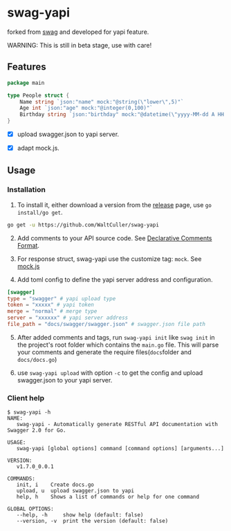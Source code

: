 # swag-yapi

forked from [swag](https://github.com/swaggo/swag) and developed for yapi feature.

WARNING: This is still in beta stage, use with care!

## Features

```go
package main

type People struct {
	Name string `json:"name" mock:"@string(\"lower\",5)"`
	Age int `json:"age" mock:"@integer(0,100)"`
	Birthday string `json:"birthday" mock:"@datetime(\"yyyy-MM-dd A HH:mm:ss\")"`
}
```
- [x] upload swagger.json to yapi server.

- [x] adapt mock.js.


## Usage

### Installation

1. To install it, either download a version from the [release](https://github.com/WaltCuller/swag-yapi/releases/tag/v1.7.0-beta) page, use ```go install/go get```.
```bash
go get -u https://github.com/WaltCuller/swag-yapi
```

2. Add comments to your API source code. See [Declarative Comments Format](https://github.com/swaggo/swag#declarative-comments-format).

3. For response struct, swag-yapi use the customize tag: ```mock```. See [mock.js](http://mockjs.com/examples.html)

4. Add toml config to define the yapi server address and configuration.
```toml
[swagger]
type = "swagger" # yapi upload type
token = "xxxxx" # yapi token
merge = "normal" # merge type
server = "xxxxxx" # yapi server address
file_path = "docs/swagger/swagger.json" # swagger.json file path
```

5. After added comments and tags, run ```swag-yapi init``` like ```swag init``` in the project's root folder which contains the ```main.go``` file. This will parse your comments and generate the require files(```docs```folder and ```docs/docs.go```)

6. use ```swag-yapi upload``` with option ```-c``` to get the config and upload swagger.json to your yapi server.

### Client help
```shell
$ swag-yapi -h
NAME:
   swag-yapi - Automatically generate RESTful API documentation with Swagger 2.0 for Go.

USAGE:
   swag-yapi [global options] command [command options] [arguments...]

VERSION:
   v1.7.0_0.0.1

COMMANDS:
   init, i    Create docs.go
   upload, u  upload swagger.json to yapi
   help, h    Shows a list of commands or help for one command

GLOBAL OPTIONS:
   --help, -h     show help (default: false)
   --version, -v  print the version (default: false)
```

